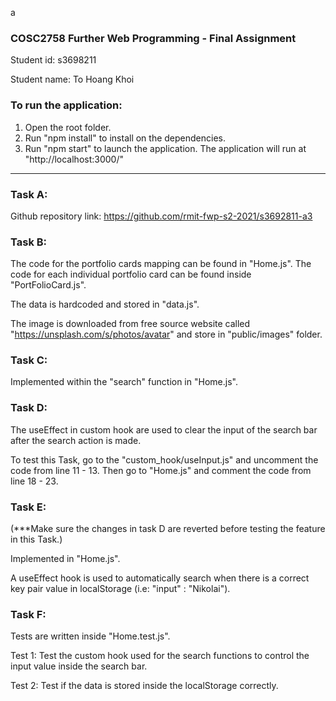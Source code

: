 a

### COSC2758 Further Web Programming - Final Assignment

Student id: s3698211

Student name: To Hoang Khoi

### To run the application:

1. Open the root folder.
2. Run "npm install" to install on the dependencies.
3. Run "npm start" to launch the application. The application will run at "http://localhost:3000/"

---

### Task A:

Github repository link: https://github.com/rmit-fwp-s2-2021/s3692811-a3

### Task B:

The code for the portfolio cards mapping can be found in "Home.js". The code for each individual portfolio card can be found inside "PortFolioCard.js".

The data is hardcoded and stored in "data.js".

The image is downloaded from free source website called "https://unsplash.com/s/photos/avatar" and store in "public/images" folder.

### Task C:

Implemented within the "search" function in "Home.js".

### Task D:

The useEffect in custom hook are used to clear the input of the search bar after the search action is made.

To test this Task, go to the "custom_hook/useInput.js" and uncomment the code from line 11 - 13. Then go to "Home.js" and comment the code from line 18 - 23.

### Task E:

(\*\*\*Make sure the changes in task D are reverted before testing the feature in this Task.)

Implemented in "Home.js".

A useEffect hook is used to automatically search when there is a correct key pair value in localStorage (i.e: "input" : "Nikolai").

### Task F:

Tests are written inside "Home.test.js".

Test 1: Test the custom hook used for the search functions to control the input value inside the search bar.

Test 2: Test if the data is stored inside the localStorage correctly.
